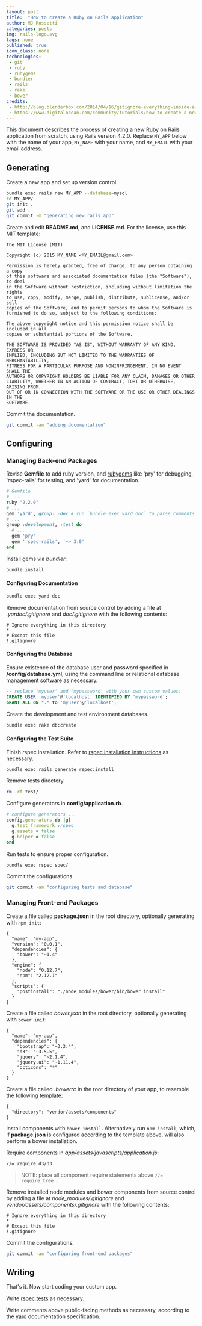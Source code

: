 ```yaml
---
layout: post
title:  "How to create a Ruby on Rails application"
author: MJ Rossetti
categories: posts
img: rails-logo.svg
tags: none
published: true
icon_class: none
technologies:
 - git
 - ruby
 - rubygems
 - bundler
 - rails
 - rake
 - bower
credits:
 - http://blog.blenderbox.com/2014/04/16/gitignore-everything-inside-a-directory/
 - https://www.digitalocean.com/community/tutorials/how-to-create-a-new-user-and-grant-permissions-in-mysql
---
```


This document describes the process of creating a new Ruby on Rails application from scratch, using Rails version 4.2.0. Replace `MY_APP` below with the name of your app, `MY_NAME` with your name, and `MY_EMAIL` with your email address.

## Generating

Create a new app and set up version control.

```` sh
bundle exec rails new MY_APP --database=mysql
cd MY_APP/
git init .
git add .
git commit -m "generating new rails app"
````

Create and edit **README.md**, and **LICENSE.md**. For the license, use this MIT template:

````
The MIT License (MIT)

Copyright (c) 2015 MY_NAME <MY_EMAIL@gmail.com>

Permission is hereby granted, free of charge, to any person obtaining a copy
of this software and associated documentation files (the "Software"), to deal
in the Software without restriction, including without limitation the rights
to use, copy, modify, merge, publish, distribute, sublicense, and/or sell
copies of the Software, and to permit persons to whom the Software is
furnished to do so, subject to the following conditions:

The above copyright notice and this permission notice shall be included in all
copies or substantial portions of the Software.

THE SOFTWARE IS PROVIDED "AS IS", WITHOUT WARRANTY OF ANY KIND, EXPRESS OR
IMPLIED, INCLUDING BUT NOT LIMITED TO THE WARRANTIES OF MERCHANTABILITY,
FITNESS FOR A PARTICULAR PURPOSE AND NONINFRINGEMENT. IN NO EVENT SHALL THE
AUTHORS OR COPYRIGHT HOLDERS BE LIABLE FOR ANY CLAIM, DAMAGES OR OTHER
LIABILITY, WHETHER IN AN ACTION OF CONTRACT, TORT OR OTHERWISE, ARISING FROM,
OUT OF OR IN CONNECTION WITH THE SOFTWARE OR THE USE OR OTHER DEALINGS IN THE
SOFTWARE.
````

Commit the documentation.

```` sh
git commit -am "adding documentation"
````

## Configuring

### Managing Back-end Packages

Revise **Gemfile** to add ruby version, and [rubygems](https://rubygems.org/)
 like 'pry' for debugging, 'rspec-rails' for testing, and 'yard' for documentation.

```` rb
# Gemfile
# ...
ruby "2.2.0"
# ...
gem 'yard', group: :doc # run `bundle exec yard doc` to parse comments and/or `bundle exec yard server` to view documentation at *localhost:8808*
# ...
group :development, :test do
  # ...
  gem 'pry'
  gem 'rspec-rails', '~> 3.0'
end
````

Install gems via *bundler*:

```` sh
bundle install
````

#### Configuring Documentation

```` sh
bundle exec yard doc
````

Remove documentation from source control by adding a file at *.yardoc/.gitignore* and *doc/.gitignore* with the following contents:

    # Ignore everything in this directory
    *
    # Except this file
    !.gitignore

#### Configuring the Database

Ensure existence of the database user and password specified in **/config/database.yml**, using the command line or relational database management software as necessary.

```` sql
-- replace 'myuser' and 'mypassword' with your own custom values:
CREATE USER 'myuser'@'localhost' IDENTIFIED BY 'mypassword';
GRANT ALL ON *.* to 'myuser'@'localhost';
````

Create the development and test environment databases.

```` sh
bundle exec rake db:create
````

#### Configuring the Test Suite

Finish rspec installation. Refer to [rspec installation instructions](https://github.com/rspec/rspec-rails#installation) as necessary.

```` sh
bundle exec rails generate rspec:install
````

Remove tests directory.

```` sh
rm -rf test/
````

Configure generators in **config/application.rb**.

```` rb
# configure generators ...
config.generators do |g|
  g.test_framework :rspec
  g.assets = false
  g.helper = false
end
````

Run tests to ensure proper configuration.

```` sh
bundle exec rspec spec/
````

Commit the configurations.

```` sh
git commit -am "configuring tests and database"
````

### Managing Front-end Packages

Create a file called **package.json** in the root directory, optionally generating with `npm init`:

    {
      "name": "my-app",
      "version": "0.0.1",
      "dependencies": {
        "bower": "~1.4"
      },
      "engine": {
        "node": "0.12.7",
        "npm": "2.12.1"
      },
      "scripts": {
        "postinstall": "./node_modules/bower/bin/bower install"
      }
    }

Create a file called *bower.json* in the root directory, optionally generating with `bower init`:

    {
      "name": "my-app",
      "dependencies": {
        "bootstrap": "~3.3.4",
        "d3": "~3.5.5",
        "jquery": "~2.1.4",
        "jquery.ui": "~1.11.4",
        "octicons": "*"
      }
    }


Create a file called *.bowerrc* in the root directory of your app, to resemble the following template:

    {
      "directory": "vendor/assets/components"
    }

Install components with `bower install`. Alternatively run `npm install`, which, if **package.json** is configured according to the template above, will also perform a bower installation.

Require components in *app/assets/javascripts/application.js*:

    //= require d3/d3

> NOTE: place all component require statements above `//= require_tree .`

Remove installed node modules and bower components from source control by adding a file at *node_modules/.gitignore* and *vendor/assets/components/.gitignore* with the following contents:

    # Ignore everything in this directory
    *
    # Except this file
    !.gitignore

Commit the configurations.

```` sh
git commit -am "configuring front-end packages"
````

## Writing

That's it. Now start coding your custom app.

Write [rspec tests](http://betterspecs.org/) as necessary.

Write comments above public-facing methods as necessary, according to the [yard](http://yardoc.org/) documentation specification.
